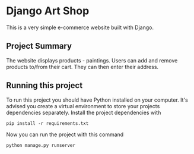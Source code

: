 # Django Art Shop
This is a very simple e-commerce website built with Django.

## Project Summary
The website displays products - paintings. Users can add and remove products to/from their cart. They can then enter their address.

## Running this project
To run this project you should have Python installed on your computer. It's advised you create a virtual environment to store your projects dependencies separately. 
Install the project dependencies with

```
pip install -r requirements.txt
```

Now you can run the project with this command

```
python manage.py runserver
```